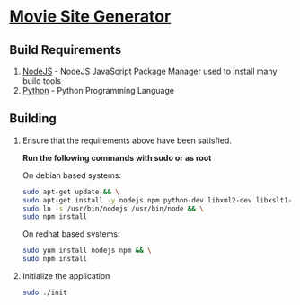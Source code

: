 [Movie Site Generator](../README.md)
==================================================

Build Requirements
--------------------------------------

1. [NodeJS](https://docs.npmjs.com/getting-started/installing-node) - NodeJS JavaScript Package Manager used to install many build tools
2. [Python](https://www.python.org/downloads/) - Python Programming Language

Building
--------------------------------------

1. Ensure that the requirements above have been satisfied.

	**Run the following commands with sudo or as root**

	On debian based systems:
	```bash
	sudo apt-get update && \
	sudo apt-get install -y nodejs npm python-dev libxml2-dev libxslt1-dev && \
	sudo ln -s /usr/bin/nodejs /usr/bin/node && \
	sudo npm install
	```
	
	On redhat based systems:
	```bash
	sudo yum install nodejs npm && \
	sudo npm install
	```
2. Initialize the application

	```bash
	sudo ./init
	```

